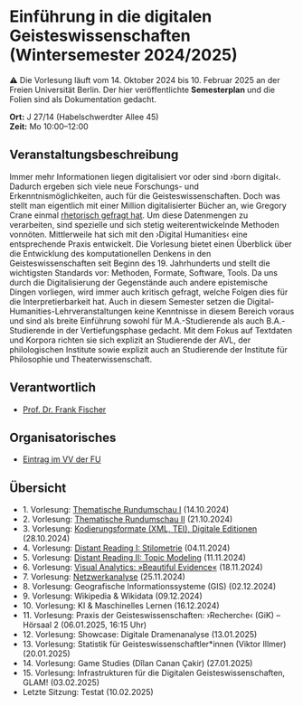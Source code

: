 # Einführung in die digitalen Geisteswissenschaften (Wintersemester 2024/2025)

:warning: Die Vorlesung läuft vom 14. Oktober 2024 bis 10. Februar 2025 an der Freien Universität Berlin. Der hier veröffentlichte **Semesterplan** und die Folien sind als Dokumentation gedacht.

**Ort:** J 27/14 (Habelschwerdter Allee 45) \
**Zeit:** Mo 10:00–12:00

## Veranstaltungsbeschreibung

Immer mehr Informationen liegen digitalisiert vor oder sind ›born digital‹. Dadurch ergeben sich viele neue Forschungs- und Erkenntnismöglichkeiten, auch für die Geisteswissenschaften. Doch was stellt man eigentlich mit einer Million digitalisierter Bücher an, wie Gregory Crane einmal [rhetorisch gefragt hat](https://doi.org/10.1045/march2006-crane). Um diese Datenmengen zu verarbeiten, sind spezielle und sich stetig weiterentwickelnde Methoden vonnöten. Mittlerweile hat sich mit den ›Digital Humanities‹ eine entsprechende Praxis entwickelt. Die Vorlesung bietet einen Überblick über die Entwicklung des komputationellen Denkens in den Geisteswissenschaften seit Beginn des 19. Jahrhunderts und stellt die wichtigsten Standards vor: Methoden, Formate, Software, Tools. Da uns durch die Digitalisierung der Gegenstände auch andere epistemische Dingen vorliegen, wird immer auch kritisch gefragt, welche Folgen dies für die Interpretierbarkeit hat. Auch in diesem Semester setzen die Digital-Humanities-Lehrveranstaltungen keine Kenntnisse in diesem Bereich voraus und sind als breite Einführung sowohl für M.A.-Studierende als auch B.A.-Studierende in der Vertiefungsphase gedacht. Mit dem Fokus auf Textdaten und Korpora richten sie sich explizit an Studierende der AVL, der philologischen Institute sowie explizit auch an Studierende der Institute für Philosophie und Theaterwissenschaft.

## Verantwortlich

- [Prof. Dr. Frank Fischer](https://lehkost.github.io/)

## Organisatorisches

- [Eintrag im VV der FU](https://www.fu-berlin.de/vv/de/lv/906756)

## Übersicht

- 1\. Vorlesung: [Thematische Rundumschau I](https://lehkost.github.io/slides/2024-10-14-einf-dh-rundumschau-1/index.html) (14.10.2024)
- 2\. Vorlesung: [Thematische Rundumschau II](https://lehkost.github.io/slides/2024-10-21-einf-dh-rundumschau-2/index.html) (21.10.2024)
- 3\. Vorlesung: [Kodierungsformate (XML, TEI), Digitale Editionen](https://lehkost.github.io/slides/2024-10-28-einf-dh-kodierung/index.html) (28.10.2024)
- 4\. Vorlesung: [Distant Reading I: Stilometrie](https://lehkost.github.io/slides/2024-11-04-einf-dh-stilometrie/index.html) (04.11.2024)
- 5\. Vorlesung: [Distant Reading II: Topic Modeling](https://lehkost.github.io/slides/2024-11-11-einf-dh-topic-modeling/index.html) (11.11.2024)
- 6\. Vorlesung: [Visual Analytics: »Beautiful Evidence«](https://lehkost.github.io/slides/2024-11-18-einf-dh-visual-analytics/index.html) (18.11.2024)
- 7\. Vorlesung: [Netzwerkanalyse](https://lehkost.github.io/slides/2024-11-25-einf-dh-netzwerkanalyse/index.html) (25.11.2024)
- 8\. Vorlesung: Geografische Informationssysteme (GIS) (02.12.2024)
- 9\. Vorlesung: Wikipedia & Wikidata (09.12.2024)
- 10\. Vorlesung: KI & Maschinelles Lernen (16.12.2024)
- 11\. Vorlesung: Praxis der Geisteswissenschaften: ›Recherche‹ (GiK) – Hörsaal 2 (06.01.2025, 16:15 Uhr)
- 12\. Vorlesung: Showcase: Digitale Dramenanalyse (13.01.2025)
- 13\. Vorlesung: Statistik für Geisteswissenschaftler\*innen (Viktor Illmer) (20.01.2025)
- 14\. Vorlesung: Game Studies (Dîlan Canan Çakir) (27.01.2025)
- 15\. Vorlesung: Infrastrukturen für die Digitalen Geisteswissenschaften, GLAM! (03.02.2025)
- Letzte Sitzung: Testat (10.02.2025)
